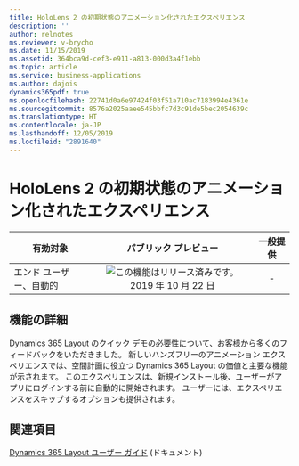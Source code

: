 ```yaml
---
title: HoloLens 2 の初期状態のアニメーション化されたエクスペリエンス
description: ''
author: relnotes
ms.reviewer: v-brycho
ms.date: 11/15/2019
ms.assetid: 364bca9d-cef3-e911-a813-000d3a4f1ebb
ms.topic: article
ms.service: business-applications
ms.author: dajois
dynamics365pdf: true
ms.openlocfilehash: 22741d0a6e97424f03f51a710ac7183994e4361e
ms.sourcegitcommit: 8576a2025aaee545bbfc7d3c91de5bec2054639c
ms.translationtype: HT
ms.contentlocale: ja-JP
ms.lasthandoff: 12/05/2019
ms.locfileid: "2891640"
---
```

# <a name="animated-out-of-the-box-experience-for-hololens-2"></a>HoloLens 2 の初期状態のアニメーション化されたエクスペリエンス


| 有効対象    |  パブリック プレビュー | 一般提供 | 
| ---------- | :----------: |:----------: |
|エンド ユーザー、自動的|![この機能はリリース済みです。](/dynamics365-release-plan/media/green-checkmark.png "この機能はリリース済みです。") 2019 年 10 月 22 日| -|






## <a name="feature-details"></a>機能の詳細
<!--feature detail start -->
Dynamics 365 Layout のクイック デモの必要性について、お客様から多くのフィードバックをいただきました。 新しいハンズフリーのアニメーション エクスペリエンスでは、空間計画に役立つ Dynamics 365 Layout の価値と主要な機能が示されます。 このエクスペリエンスは、新規インストール後、ユーザーがアプリにログインする前に自動的に開始されます。 ユーザーには、エクスペリエンスをスキップするオプションも提供されます。
<!--feature detail end -->










## <a name="see-also"></a>関連項目

[Dynamics 365 Layout ユーザー ガイド](https://docs.microsoft.com/dynamics365/mixed-reality/layout/user-guide) (ドキュメント)
